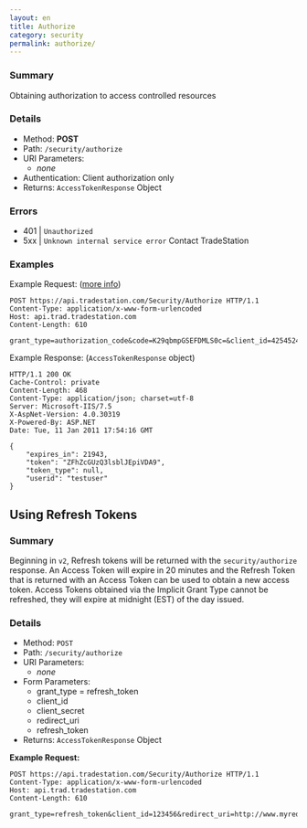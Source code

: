 ```yaml
---
layout: en
title: Authorize
category: security
permalink: authorize/
---
```


### Summary

Obtaining authorization to access controlled resources

### Details

* Method: **POST**
* Path: `/security/authorize`
* URI Parameters:
  * *none*
* Authentication: Client authorization only
* Returns: `AccessTokenResponse` Object

### Errors

* 401 | `Unauthorized`
* 5xx | `Unknown internal service error` Contact TradeStation

### Examples

Example Request: ([more info]({{site.baseurl}}/en/getting-started/security-overview/))

    POST https://api.tradestation.com/Security/Authorize HTTP/1.1
    Content-Type: application/x-www-form-urlencoded
    Host: api.trad.tradestation.com
    Content-Length: 610
    
    grant_type=authorization_code&code=K29qbmpGSEFDMLS0c=&client_id=42545245&redirect_uri=/webapi/authorize/authcodetest.aspx&client_secret=2452345

Example Response: (`AccessTokenResponse` object)

    HTTP/1.1 200 OK
    Cache-Control: private
    Content-Length: 468
    Content-Type: application/json; charset=utf-8
    Server: Microsoft-IIS/7.5
    X-AspNet-Version: 4.0.30319
    X-Powered-By: ASP.NET
    Date: Tue, 11 Jan 2011 17:54:16 GMT
    
    {
        "expires_in": 21943,
        "token": "ZFhZcGUzQ3lsblJEpiVDA9",
        "token_type": null,
        "userid": "testuser"
    }

## Using Refresh Tokens

### Summary

Beginning in `v2`, Refresh tokens will be returned with the `security/authorize` response. An Access Token will expire in 20 minutes and the Refresh Token that is returned with an Access Token can be used to obtain a new access token. Access Tokens obtained via the Implicit Grant Type cannot be refreshed, they will expire at midnight (EST) of the day issued.

### Details

* Method: `POST`
* Path: `/security/authorize`
* URI Parameters:
  * *none*
* Form Parameters:
  * grant_type = refresh_token
  * client_id
  * client_secret
  * redirect_uri
  * refresh_token
* Returns: `AccessTokenResponse` Object

**Example Request:**

    POST https://api.tradestation.com/Security/Authorize HTTP/1.1
    Content-Type: application/x-www-form-urlencoded
    Host: api.trad.tradestation.com
    Content-Length: 610
    
    grant_type=refresh_token&client_id=123456&redirect_uri=http://www.myredirect.com&client_secret=789456&refresh_token=1234myRefreshToken56789